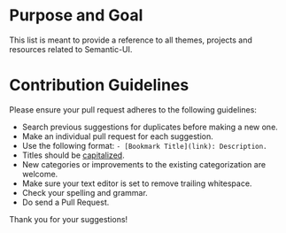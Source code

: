 # Purpose and Goal
This list is meant to provide a reference to all themes, projects and resources related to Semantic-UI.

# Contribution Guidelines

Please ensure your pull request adheres to the following guidelines:

- Search previous suggestions for duplicates before making a new one.
- Make an individual pull request for each suggestion.
- Use the following format: `- [Bookmark Title](link): Description.`
- Titles should be [capitalized](http://grammar.yourdictionary.com/capitalization/rules-for-capitalization-in-titles.html).
- New categories or improvements to the existing categorization are welcome.
- Make sure your text editor is set to remove trailing whitespace.
- Check your spelling and grammar.
- Do send a Pull Request.

Thank you for your suggestions!
